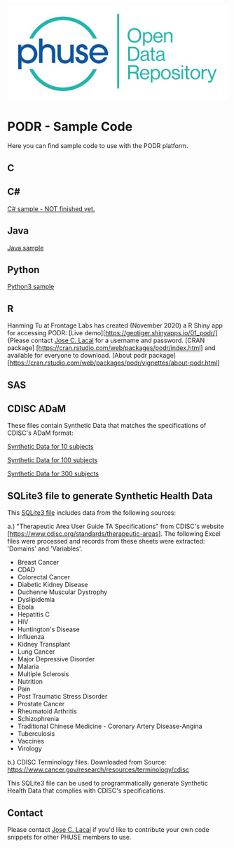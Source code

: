 ![PHUSE PODR Logo Logo](/PODR.jpeg)
# PODR - Sample Code

Here you can find sample code to use with the PODR platform.

## C

## C#
[C# sample - NOT finished yet.](/sample_code/PHUSE_PODR.csharp)

## Java
[Java sample](/sample_code/PHUSE_PODR.java)

## Python
[Python3 sample](/sample_code/PHUSE_PODR.py)

## R
Hanming Tu at Frontage Labs has created (November 2020) a R Shiny app for accessing PODR: 
[Live demo][https://geotiger.shinyapps.io/01_podr/] {Please contact [Jose C. Lacal](mailto:Jose.Lacal@NIHPO.com) for a username and password.
[CRAN package] [https://cran.rstudio.com/web/packages/podr/index.html] and available for everyone to download. 
[About podr package] [https://cran.rstudio.com/web/packages/podr/vignettes/about-podr.html]


## SAS

## CDISC ADaM
These files contain Synthetic Data that matches the specifications of CDISC's ADaM format:

[Synthetic Data for 10 subjects](/sample_code/ADaM_SyntData_10.csv)

[Synthetic Data for 100 subjects](/sample_code/ADaM_SyntData_100.csv)

[Synthetic Data for 300 subjects](/sample_code/ADaM_SyntData_300.csv)

## SQLite3 file to generate Synthetic Health Data
This [SQLite3 file](/sample_code/Synthetic_Health_Data_NIHPO.sqlite3) includes data from the following sources:

a.) "Therapeutic Area User Guide TA Specifications" from CDISC's website [https://www.cdisc.org/standards/therapeutic-areas]. 
The following Excel files were processed and records from these sheets were extracted: 'Domains' and 'Variables'.
* Breast Cancer
* CDAD
* Colorectal Cancer
* Diabetic Kidney Disease
* Duchenne Muscular Dystrophy
* Dyslipidemia
* Ebola
* Hepatitis C
* HIV
* Huntington's Disease
* Influenza
* Kidney Transplant
* Lung Cancer
* Major Depressive Disorder
* Malaria
* Multiple Sclerosis
* Nutrition
* Pain
* Post Traumatic Stress Disorder
* Prostate Cancer
* Rheumatoid Arthritis
* Schizophrenia
* Traditional Chinese Medicine - Coronary Artery Disease-Angina
* Tuberculosis
* Vaccines
* Virology


b.) CDISC Terminology files. Downloaded from Source: https://www.cancer.gov/research/resources/terminology/cdisc

This SQLite3 file can be used to programmatically generate Synthetic Health Data that complies with CDISC's specifications.

## Contact
Please contact [Jose C. Lacal](mailto:Jose.Lacal@NIHPO.com) if you'd like to contribute your own code snippets for other PHUSE members to use.